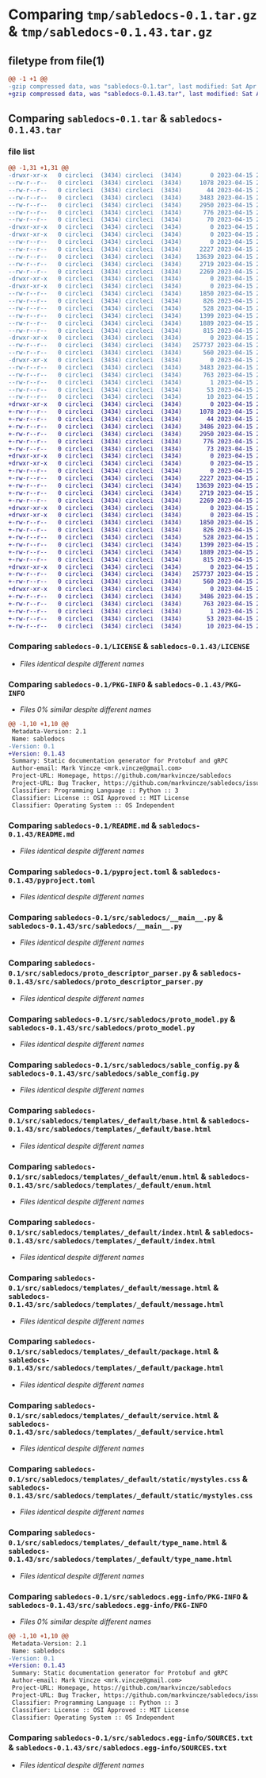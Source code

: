 # Comparing `tmp/sabledocs-0.1.tar.gz` & `tmp/sabledocs-0.1.43.tar.gz`

## filetype from file(1)

```diff
@@ -1 +1 @@
-gzip compressed data, was "sabledocs-0.1.tar", last modified: Sat Apr 15 20:04:30 2023, max compression
+gzip compressed data, was "sabledocs-0.1.43.tar", last modified: Sat Apr 15 20:04:38 2023, max compression
```

## Comparing `sabledocs-0.1.tar` & `sabledocs-0.1.43.tar`

### file list

```diff
@@ -1,31 +1,31 @@
-drwxr-xr-x   0 circleci  (3434) circleci  (3434)        0 2023-04-15 20:04:30.192961 sabledocs-0.1/
--rw-r--r--   0 circleci  (3434) circleci  (3434)     1078 2023-04-15 20:04:17.000000 sabledocs-0.1/LICENSE
--rw-r--r--   0 circleci  (3434) circleci  (3434)       44 2023-04-15 20:04:17.000000 sabledocs-0.1/MANIFEST.in
--rw-r--r--   0 circleci  (3434) circleci  (3434)     3483 2023-04-15 20:04:30.192961 sabledocs-0.1/PKG-INFO
--rw-r--r--   0 circleci  (3434) circleci  (3434)     2950 2023-04-15 20:04:17.000000 sabledocs-0.1/README.md
--rw-r--r--   0 circleci  (3434) circleci  (3434)      776 2023-04-15 20:04:17.000000 sabledocs-0.1/pyproject.toml
--rw-r--r--   0 circleci  (3434) circleci  (3434)       70 2023-04-15 20:04:30.196961 sabledocs-0.1/setup.cfg
-drwxr-xr-x   0 circleci  (3434) circleci  (3434)        0 2023-04-15 20:04:30.184961 sabledocs-0.1/src/
-drwxr-xr-x   0 circleci  (3434) circleci  (3434)        0 2023-04-15 20:04:30.188961 sabledocs-0.1/src/sabledocs/
--rw-r--r--   0 circleci  (3434) circleci  (3434)        0 2023-04-15 20:04:17.000000 sabledocs-0.1/src/sabledocs/__init__.py
--rw-r--r--   0 circleci  (3434) circleci  (3434)     2227 2023-04-15 20:04:17.000000 sabledocs-0.1/src/sabledocs/__main__.py
--rw-r--r--   0 circleci  (3434) circleci  (3434)    13639 2023-04-15 20:04:17.000000 sabledocs-0.1/src/sabledocs/proto_descriptor_parser.py
--rw-r--r--   0 circleci  (3434) circleci  (3434)     2719 2023-04-15 20:04:17.000000 sabledocs-0.1/src/sabledocs/proto_model.py
--rw-r--r--   0 circleci  (3434) circleci  (3434)     2269 2023-04-15 20:04:17.000000 sabledocs-0.1/src/sabledocs/sable_config.py
-drwxr-xr-x   0 circleci  (3434) circleci  (3434)        0 2023-04-15 20:04:30.184961 sabledocs-0.1/src/sabledocs/templates/
-drwxr-xr-x   0 circleci  (3434) circleci  (3434)        0 2023-04-15 20:04:30.192961 sabledocs-0.1/src/sabledocs/templates/_default/
--rw-r--r--   0 circleci  (3434) circleci  (3434)     1850 2023-04-15 20:04:17.000000 sabledocs-0.1/src/sabledocs/templates/_default/base.html
--rw-r--r--   0 circleci  (3434) circleci  (3434)      826 2023-04-15 20:04:17.000000 sabledocs-0.1/src/sabledocs/templates/_default/enum.html
--rw-r--r--   0 circleci  (3434) circleci  (3434)      528 2023-04-15 20:04:17.000000 sabledocs-0.1/src/sabledocs/templates/_default/index.html
--rw-r--r--   0 circleci  (3434) circleci  (3434)     1399 2023-04-15 20:04:17.000000 sabledocs-0.1/src/sabledocs/templates/_default/message.html
--rw-r--r--   0 circleci  (3434) circleci  (3434)     1889 2023-04-15 20:04:17.000000 sabledocs-0.1/src/sabledocs/templates/_default/package.html
--rw-r--r--   0 circleci  (3434) circleci  (3434)      815 2023-04-15 20:04:17.000000 sabledocs-0.1/src/sabledocs/templates/_default/service.html
-drwxr-xr-x   0 circleci  (3434) circleci  (3434)        0 2023-04-15 20:04:30.192961 sabledocs-0.1/src/sabledocs/templates/_default/static/
--rw-r--r--   0 circleci  (3434) circleci  (3434)   257737 2023-04-15 20:04:17.000000 sabledocs-0.1/src/sabledocs/templates/_default/static/mystyles.css
--rw-r--r--   0 circleci  (3434) circleci  (3434)      560 2023-04-15 20:04:17.000000 sabledocs-0.1/src/sabledocs/templates/_default/type_name.html
-drwxr-xr-x   0 circleci  (3434) circleci  (3434)        0 2023-04-15 20:04:30.188961 sabledocs-0.1/src/sabledocs.egg-info/
--rw-r--r--   0 circleci  (3434) circleci  (3434)     3483 2023-04-15 20:04:30.000000 sabledocs-0.1/src/sabledocs.egg-info/PKG-INFO
--rw-r--r--   0 circleci  (3434) circleci  (3434)      763 2023-04-15 20:04:30.000000 sabledocs-0.1/src/sabledocs.egg-info/SOURCES.txt
--rw-r--r--   0 circleci  (3434) circleci  (3434)        1 2023-04-15 20:04:30.000000 sabledocs-0.1/src/sabledocs.egg-info/dependency_links.txt
--rw-r--r--   0 circleci  (3434) circleci  (3434)       53 2023-04-15 20:04:30.000000 sabledocs-0.1/src/sabledocs.egg-info/entry_points.txt
--rw-r--r--   0 circleci  (3434) circleci  (3434)       10 2023-04-15 20:04:30.000000 sabledocs-0.1/src/sabledocs.egg-info/top_level.txt
+drwxr-xr-x   0 circleci  (3434) circleci  (3434)        0 2023-04-15 20:04:38.244964 sabledocs-0.1.43/
+-rw-r--r--   0 circleci  (3434) circleci  (3434)     1078 2023-04-15 20:04:17.000000 sabledocs-0.1.43/LICENSE
+-rw-r--r--   0 circleci  (3434) circleci  (3434)       44 2023-04-15 20:04:17.000000 sabledocs-0.1.43/MANIFEST.in
+-rw-r--r--   0 circleci  (3434) circleci  (3434)     3486 2023-04-15 20:04:38.244964 sabledocs-0.1.43/PKG-INFO
+-rw-r--r--   0 circleci  (3434) circleci  (3434)     2950 2023-04-15 20:04:17.000000 sabledocs-0.1.43/README.md
+-rw-r--r--   0 circleci  (3434) circleci  (3434)      776 2023-04-15 20:04:17.000000 sabledocs-0.1.43/pyproject.toml
+-rw-r--r--   0 circleci  (3434) circleci  (3434)       73 2023-04-15 20:04:38.244964 sabledocs-0.1.43/setup.cfg
+drwxr-xr-x   0 circleci  (3434) circleci  (3434)        0 2023-04-15 20:04:38.240964 sabledocs-0.1.43/src/
+drwxr-xr-x   0 circleci  (3434) circleci  (3434)        0 2023-04-15 20:04:38.240964 sabledocs-0.1.43/src/sabledocs/
+-rw-r--r--   0 circleci  (3434) circleci  (3434)        0 2023-04-15 20:04:17.000000 sabledocs-0.1.43/src/sabledocs/__init__.py
+-rw-r--r--   0 circleci  (3434) circleci  (3434)     2227 2023-04-15 20:04:17.000000 sabledocs-0.1.43/src/sabledocs/__main__.py
+-rw-r--r--   0 circleci  (3434) circleci  (3434)    13639 2023-04-15 20:04:17.000000 sabledocs-0.1.43/src/sabledocs/proto_descriptor_parser.py
+-rw-r--r--   0 circleci  (3434) circleci  (3434)     2719 2023-04-15 20:04:17.000000 sabledocs-0.1.43/src/sabledocs/proto_model.py
+-rw-r--r--   0 circleci  (3434) circleci  (3434)     2269 2023-04-15 20:04:17.000000 sabledocs-0.1.43/src/sabledocs/sable_config.py
+drwxr-xr-x   0 circleci  (3434) circleci  (3434)        0 2023-04-15 20:04:38.240964 sabledocs-0.1.43/src/sabledocs/templates/
+drwxr-xr-x   0 circleci  (3434) circleci  (3434)        0 2023-04-15 20:04:38.240964 sabledocs-0.1.43/src/sabledocs/templates/_default/
+-rw-r--r--   0 circleci  (3434) circleci  (3434)     1850 2023-04-15 20:04:17.000000 sabledocs-0.1.43/src/sabledocs/templates/_default/base.html
+-rw-r--r--   0 circleci  (3434) circleci  (3434)      826 2023-04-15 20:04:17.000000 sabledocs-0.1.43/src/sabledocs/templates/_default/enum.html
+-rw-r--r--   0 circleci  (3434) circleci  (3434)      528 2023-04-15 20:04:17.000000 sabledocs-0.1.43/src/sabledocs/templates/_default/index.html
+-rw-r--r--   0 circleci  (3434) circleci  (3434)     1399 2023-04-15 20:04:17.000000 sabledocs-0.1.43/src/sabledocs/templates/_default/message.html
+-rw-r--r--   0 circleci  (3434) circleci  (3434)     1889 2023-04-15 20:04:17.000000 sabledocs-0.1.43/src/sabledocs/templates/_default/package.html
+-rw-r--r--   0 circleci  (3434) circleci  (3434)      815 2023-04-15 20:04:17.000000 sabledocs-0.1.43/src/sabledocs/templates/_default/service.html
+drwxr-xr-x   0 circleci  (3434) circleci  (3434)        0 2023-04-15 20:04:38.240964 sabledocs-0.1.43/src/sabledocs/templates/_default/static/
+-rw-r--r--   0 circleci  (3434) circleci  (3434)   257737 2023-04-15 20:04:17.000000 sabledocs-0.1.43/src/sabledocs/templates/_default/static/mystyles.css
+-rw-r--r--   0 circleci  (3434) circleci  (3434)      560 2023-04-15 20:04:17.000000 sabledocs-0.1.43/src/sabledocs/templates/_default/type_name.html
+drwxr-xr-x   0 circleci  (3434) circleci  (3434)        0 2023-04-15 20:04:38.240964 sabledocs-0.1.43/src/sabledocs.egg-info/
+-rw-r--r--   0 circleci  (3434) circleci  (3434)     3486 2023-04-15 20:04:38.000000 sabledocs-0.1.43/src/sabledocs.egg-info/PKG-INFO
+-rw-r--r--   0 circleci  (3434) circleci  (3434)      763 2023-04-15 20:04:38.000000 sabledocs-0.1.43/src/sabledocs.egg-info/SOURCES.txt
+-rw-r--r--   0 circleci  (3434) circleci  (3434)        1 2023-04-15 20:04:38.000000 sabledocs-0.1.43/src/sabledocs.egg-info/dependency_links.txt
+-rw-r--r--   0 circleci  (3434) circleci  (3434)       53 2023-04-15 20:04:38.000000 sabledocs-0.1.43/src/sabledocs.egg-info/entry_points.txt
+-rw-r--r--   0 circleci  (3434) circleci  (3434)       10 2023-04-15 20:04:38.000000 sabledocs-0.1.43/src/sabledocs.egg-info/top_level.txt
```

### Comparing `sabledocs-0.1/LICENSE` & `sabledocs-0.1.43/LICENSE`

 * *Files identical despite different names*

### Comparing `sabledocs-0.1/PKG-INFO` & `sabledocs-0.1.43/PKG-INFO`

 * *Files 0% similar despite different names*

```diff
@@ -1,10 +1,10 @@
 Metadata-Version: 2.1
 Name: sabledocs
-Version: 0.1
+Version: 0.1.43
 Summary: Static documentation generator for Protobuf and gRPC
 Author-email: Mark Vincze <mrk.vincze@gmail.com>
 Project-URL: Homepage, https://github.com/markvincze/sabledocs
 Project-URL: Bug Tracker, https://github.com/markvincze/sabledocs/issues
 Classifier: Programming Language :: Python :: 3
 Classifier: License :: OSI Approved :: MIT License
 Classifier: Operating System :: OS Independent
```

### Comparing `sabledocs-0.1/README.md` & `sabledocs-0.1.43/README.md`

 * *Files identical despite different names*

### Comparing `sabledocs-0.1/pyproject.toml` & `sabledocs-0.1.43/pyproject.toml`

 * *Files identical despite different names*

### Comparing `sabledocs-0.1/src/sabledocs/__main__.py` & `sabledocs-0.1.43/src/sabledocs/__main__.py`

 * *Files identical despite different names*

### Comparing `sabledocs-0.1/src/sabledocs/proto_descriptor_parser.py` & `sabledocs-0.1.43/src/sabledocs/proto_descriptor_parser.py`

 * *Files identical despite different names*

### Comparing `sabledocs-0.1/src/sabledocs/proto_model.py` & `sabledocs-0.1.43/src/sabledocs/proto_model.py`

 * *Files identical despite different names*

### Comparing `sabledocs-0.1/src/sabledocs/sable_config.py` & `sabledocs-0.1.43/src/sabledocs/sable_config.py`

 * *Files identical despite different names*

### Comparing `sabledocs-0.1/src/sabledocs/templates/_default/base.html` & `sabledocs-0.1.43/src/sabledocs/templates/_default/base.html`

 * *Files identical despite different names*

### Comparing `sabledocs-0.1/src/sabledocs/templates/_default/enum.html` & `sabledocs-0.1.43/src/sabledocs/templates/_default/enum.html`

 * *Files identical despite different names*

### Comparing `sabledocs-0.1/src/sabledocs/templates/_default/index.html` & `sabledocs-0.1.43/src/sabledocs/templates/_default/index.html`

 * *Files identical despite different names*

### Comparing `sabledocs-0.1/src/sabledocs/templates/_default/message.html` & `sabledocs-0.1.43/src/sabledocs/templates/_default/message.html`

 * *Files identical despite different names*

### Comparing `sabledocs-0.1/src/sabledocs/templates/_default/package.html` & `sabledocs-0.1.43/src/sabledocs/templates/_default/package.html`

 * *Files identical despite different names*

### Comparing `sabledocs-0.1/src/sabledocs/templates/_default/service.html` & `sabledocs-0.1.43/src/sabledocs/templates/_default/service.html`

 * *Files identical despite different names*

### Comparing `sabledocs-0.1/src/sabledocs/templates/_default/static/mystyles.css` & `sabledocs-0.1.43/src/sabledocs/templates/_default/static/mystyles.css`

 * *Files identical despite different names*

### Comparing `sabledocs-0.1/src/sabledocs/templates/_default/type_name.html` & `sabledocs-0.1.43/src/sabledocs/templates/_default/type_name.html`

 * *Files identical despite different names*

### Comparing `sabledocs-0.1/src/sabledocs.egg-info/PKG-INFO` & `sabledocs-0.1.43/src/sabledocs.egg-info/PKG-INFO`

 * *Files 0% similar despite different names*

```diff
@@ -1,10 +1,10 @@
 Metadata-Version: 2.1
 Name: sabledocs
-Version: 0.1
+Version: 0.1.43
 Summary: Static documentation generator for Protobuf and gRPC
 Author-email: Mark Vincze <mrk.vincze@gmail.com>
 Project-URL: Homepage, https://github.com/markvincze/sabledocs
 Project-URL: Bug Tracker, https://github.com/markvincze/sabledocs/issues
 Classifier: Programming Language :: Python :: 3
 Classifier: License :: OSI Approved :: MIT License
 Classifier: Operating System :: OS Independent
```

### Comparing `sabledocs-0.1/src/sabledocs.egg-info/SOURCES.txt` & `sabledocs-0.1.43/src/sabledocs.egg-info/SOURCES.txt`

 * *Files identical despite different names*

